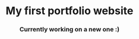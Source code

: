 <h1 align="center">My first portfolio website </h1>
<h3 align="center">Currently working on a new one :)</h3>
